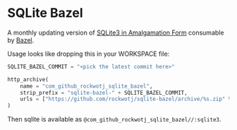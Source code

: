 # SQLite Bazel

A monthly updating version of [SQLite3 in Amalgamation Form](https://www.sqlite.org/howtocompile.html#amalgamation_versus_individual_source_files)
consumable by [Bazel](https://bazel.build/).

Usage looks like dropping this in your WORKSPACE file:

```python
SQLITE_BAZEL_COMMIT = "<pick the latest commit here>"

http_archive(
    name = "com_github_rockwotj_sqlite_bazel",
    strip_prefix = "sqlite-bazel-" + SQLITE_BAZEL_COMMIT,
    urls = ["https://github.com/rockwotj/sqlite-bazel/archive/%s.zip" % SQLITE_BAZEL_COMMIT],
)
```

Then sqlite is available as `@com_github_rockwotj_sqlite_bazel//:sqlite3`.
